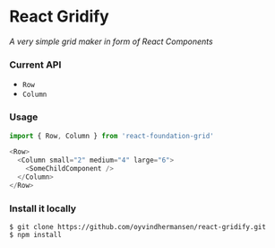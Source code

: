 # React Gridify
<i>A very simple grid maker in form of React Components</i>


### Current API
- `Row`
- `Column`

### Usage
```javascript
import { Row, Column } from 'react-foundation-grid'

<Row>
  <Column small="2" medium="4" large="6">
    <SomeChildComponent />
  </Column>
</Row>
```

### Install it locally
```
$ git clone https://github.com/oyvindhermansen/react-gridify.git
$ npm install
```
